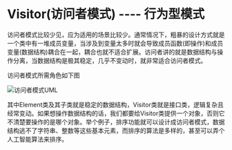 # Visitor(访问者模式)    ---- 行为型模式

访问者模式比较少见，应为适用的场景比较少。通常情况下，粗暴的设计方式就是一个类中有一堆成员变量，当涉及到变量太多时就会导致成员函数(即操作)和成员变量(数据结构)耦合在一起，耦合也就不适合扩展。访问者讲的就是数据结构与操作分离，当数据结构是极其稳定，几乎不变动时，就非常适合访问者模式。


访问者模式所需角色如下图

![访问者模式UML](https://github.com/xcw0754/PPL/blob/master/UML/uml-visitor-20180924.png)


其中Element类及其子类就是稳定的数据结构，Visitor类就是接口类，逻辑复杂且经常变动。如果想操作数据结构的话，我们都要给Visitor类提供一个对象，否则它不清楚要操作的是哪个对象。举个例子，排序功能就可以设计成访问者模式，数据结构逃不了字符串、整数等这些基本元素，而排序的算法是多样的，甚至可以弄个人工智能算法来排序。
